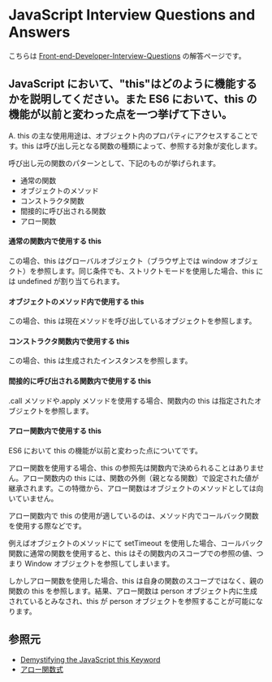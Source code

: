 # JavaScript Interview Questions and Answers

こちらは [Front-end-Developer-Interview-Questions](https://h5bp.org/Front-end-Developer-Interview-Questions/questions/javascript-questions/) の解答ページです。

## JavaScript において、"this"はどのように機能するかを説明してください。また ES6 において、this の機能が以前と変わった点を一つ挙げて下さい。

A. this の主な使用用途は、オブジェクト内のプロパティにアクセスすることです。this は呼び出し元となる関数の種類によって、参照する対象が変化します。

呼び出し元の関数のパターンとして、下記のものが挙げられます。

- 通常の関数
- オブジェクトのメソッド
- コンストラクタ関数
- 間接的に呼び出される関数
- アロー関数

#### 通常の関数内で使用する this

この場合、this はグローバルオブジェクト（ブラウザ上では window オブジェクト）を参照します。同じ条件でも、ストリクトモードを使用した場合、this には undefined が割り当てられます。

#### オブジェクトのメソッド内で使用する this

この場合、this は現在メソッドを呼び出しているオブジェクトを参照します。

#### コンストラクタ関数内で使用する this

この場合、this は生成されたインスタンスを参照します。

#### 間接的に呼び出される関数内で使用する this

.call メソッドや.apply メソッドを使用する場合、関数内の this は指定されたオブジェクトを参照します。

#### アロー関数内で使用する this

ES6 において this の機能が以前と変わった点についてです。

アロー関数を使用する場合、this の参照先は関数内で決められることはありません。アロー関数内の this には、関数の外側（親となる関数）で設定された値が継承されます。この特徴から、アロー関数はオブジェクトのメソッドとしては向いていません。

アロー関数内で this の使用が適しているのは、メソッド内でコールバック関数を使用する際などです。

例えばオブジェクトのメソッドにて setTimeout を使用した場合、コールバック関数に通常の関数を使用すると、this はその関数内のスコープでの参照の値、つまり Window オブジェクトを参照してしまいます。

しかしアロー関数を使用した場合、this は自身の関数のスコープではなく、親の関数の this を参照します。結果、アロー関数は person オブジェクト内に生成されているとみなされ、this が person オブジェクトを参照することが可能になります。

## 参照元

- [Demystifying the JavaScript this Keyword](https://www.javascripttutorial.net/javascript-this/)
- [アロー関数式](https://developer.mozilla.org/ja/docs/Web/JavaScript/Reference/Functions/Arrow_functions)
